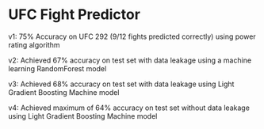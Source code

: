 # UFC Fight Predictor

v1:
75% Accuracy on UFC 292 (9/12 fights predicted correctly) using power rating algorithm

v2:
Achieved 67% accuracy on test set with data leakage using a machine learning RandomForest model

v3:
Achieved 68% accuracy on test set with data leakage using Light Gradient Boosting Machine model

v4:
Achieved maximum of 64% accuracy on test set without data leakage using Light Gradient Boosting Machine model